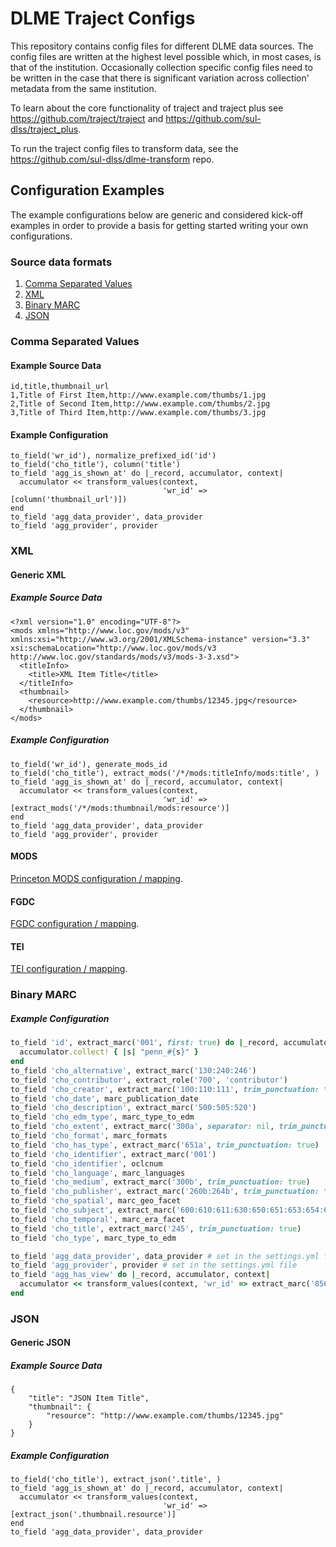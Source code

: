 # DLME Traject Configs

This repository contains config files for different DLME data sources. The config files are written at the highest level possible which, in most cases, is that of the institution. Occasionally collection specific config files need to be written in the case that there is significant variation across collection' metadata from the same institution.

To learn about the core functionality of traject and traject plus see https://github.com/traject/traject and https://github.com/sul-dlss/traject_plus.

To run the traject config files to transform data, see the https://github.com/sul-dlss/dlme-transform repo.

## Configuration Examples

The example configurations below are generic and considered kick-off examples in order to
provide a basis for getting started writing your own configurations. 

### Source data formats

1. [Comma Separated Values](#comma-separated-values)
2. [XML](#xml)
3. [Binary MARC](#binary-marc)
4. [JSON](#json)

### Comma Separated Values

#### Example Source Data

```
id,title,thumbnail_url
1,Title of First Item,http://www.example.com/thumbs/1.jpg
2,Title of Second Item,http://www.example.com/thumbs/2.jpg
3,Title of Third Item,http://www.example.com/thumbs/3.jpg
```

#### Example Configuration

```
to_field('wr_id'), normalize_prefixed_id('id')
to_field('cho_title'), column('title')
to_field 'agg_is_shown_at' do |_record, accumulator, context|
  accumulator << transform_values(context,
                                  'wr_id' => [column('thumbnail_url')])
end
to_field 'agg_data_provider', data_provider
to_field 'agg_provider', provider
```

### XML

#### Generic XML

##### Example Source Data

```
<?xml version="1.0" encoding="UTF-8"?>
<mods xmlns="http://www.loc.gov/mods/v3" xmlns:xsi="http://www.w3.org/2001/XMLSchema-instance" version="3.3" xsi:schemaLocation="http://www.loc.gov/mods/v3 http://www.loc.gov/standards/mods/v3/mods-3-3.xsd">
  <titleInfo>
    <title>XML Item Title</title>
  </titleInfo>
  <thumbnail>
    <resource>http://www.example.com/thumbs/12345.jpg</resource>
  </thumbnail>
</mods>
```

##### Example Configuration

```
to_field('wr_id'), generate_mods_id
to_field('cho_title'), extract_mods('/*/mods:titleInfo/mods:title', )
to_field 'agg_is_shown_at' do |_record, accumulator, context|
  accumulator << transform_values(context,
                                  'wr_id' => [extract_mods('/*/mods:thumbnail/mods:resource')]
end
to_field 'agg_data_provider', data_provider
to_field 'agg_provider', provider
```

#### MODS

[Princeton MODS configuration / mapping](./mods_config.rb).

#### FGDC

[FGDC configuration / mapping](../lib/traject/fgdc_config.rb).

#### TEI

[TEI configuration / mapping](../lib/traject/tei_config.rb).

### Binary MARC


##### Example Configuration

```ruby
to_field 'id', extract_marc('001', first: true) do |_record, accumulator, _context|
  accumulator.collect! { |s| "penn_#{s}" }
end
to_field 'cho_alternative', extract_marc('130:240:246')
to_field 'cho_contributor', extract_role('700', 'contributor')
to_field 'cho_creator', extract_marc('100:110:111', trim_punctuation: true)
to_field 'cho_date', marc_publication_date
to_field 'cho_description', extract_marc('500:505:520')
to_field 'cho_edm_type', marc_type_to_edm
to_field 'cho_extent', extract_marc('300a', separator: nil, trim_punctuation: true)
to_field 'cho_format', marc_formats
to_field 'cho_has_type', extract_marc('651a', trim_punctuation: true)
to_field 'cho_identifier', extract_marc('001')
to_field 'cho_identifier', oclcnum
to_field 'cho_language', marc_languages
to_field 'cho_medium', extract_marc('300b', trim_punctuation: true)
to_field 'cho_publisher', extract_marc('260b:264b', trim_punctuation: true)
to_field 'cho_spatial', marc_geo_facet
to_field 'cho_subject', extract_marc('600:610:611:630:650:651:653:654:690:691:692')
to_field 'cho_temporal', marc_era_facet
to_field 'cho_title', extract_marc('245', trim_punctuation: true)
to_field 'cho_type', marc_type_to_edm

to_field 'agg_data_provider', data_provider # set in the settings.yml file
to_field 'agg_provider', provider # set in the settings.yml file
to_field 'agg_has_view' do |_record, accumulator, context|
  accumulator << transform_values(context, 'wr_id' => extract_marc('856u', first: true))
end
```

### JSON

#### Generic JSON

##### Example Source Data

```
{
	"title": "JSON Item Title",
	"thumbnail": {
		"resource": "http://www.example.com/thumbs/12345.jpg"
	}
}
```

##### Example Configuration

```
to_field('cho_title'), extract_json('.title', )
to_field 'agg_is_shown_at' do |_record, accumulator, context|
  accumulator << transform_values(context,
                                  'wr_id' => [extract_json('.thumbnail.resource')]
end
to_field 'agg_data_provider', data_provider
```
